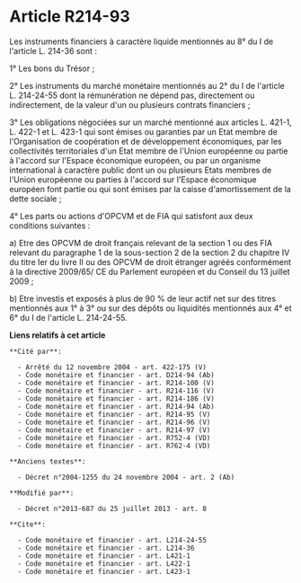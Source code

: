 # Article R214-93

Les instruments financiers à caractère liquide mentionnés au 8° du I de l'article L. 214-36 sont : 

1° Les bons du Trésor ; 

2° Les instruments du marché monétaire mentionnés au 2° du I de l'article L. 214-24-55 dont la rémunération ne dépend pas,
directement ou indirectement, de la valeur d'un ou plusieurs contrats financiers ; 

3° Les obligations négociées sur un marché mentionné aux articles L. 421-1, L. 422-1 et L. 423-1 qui sont émises ou garanties
par un Etat membre de l'Organisation de coopération et de développement économiques, par les collectivités territoriales d'un
Etat membre de l'Union européenne ou partie à l'accord sur l'Espace économique européen, ou par un organisme international à
caractère public dont un ou plusieurs Etats membres de l'Union européenne ou parties à l'accord sur l'Espace économique
européen font partie ou qui sont émises par la caisse d'amortissement de la dette sociale ; 

4° Les parts ou actions d'OPCVM et de FIA qui satisfont aux deux conditions suivantes : 

a) Etre des OPCVM de droit français relevant de la section 1 ou des FIA relevant du paragraphe 1 de la sous-section 2 de la
section 2 du chapitre IV du titre Ier du livre II ou des OPCVM de droit étranger agréés conformément à la directive 2009/65/
CE du Parlement européen et du Conseil du 13 juillet 2009 ; 

b) Etre investis et exposés à plus de 90 % de leur actif net sur des titres mentionnés aux 1° à 3° ou sur des dépôts ou
liquidités mentionnés aux 4° et 6° du I de l'article L. 214-24-55.

**Liens relatifs à cet article**

	**Cité par**:

	  - Arrêté du 12 novembre 2004 - art. 422-175 (V)
	  - Code monétaire et financier - art. D214-94 (Ab)
	  - Code monétaire et financier - art. R214-100 (V)
	  - Code monétaire et financier - art. R214-116 (V)
	  - Code monétaire et financier - art. R214-186 (V)
	  - Code monétaire et financier - art. R214-94 (Ab)
	  - Code monétaire et financier - art. R214-95 (V)
	  - Code monétaire et financier - art. R214-96 (V)
	  - Code monétaire et financier - art. R214-97 (V)
	  - Code monétaire et financier - art. R752-4 (VD)
	  - Code monétaire et financier - art. R762-4 (VD)

	**Anciens textes**:

	  - Décret n°2004-1255 du 24 novembre 2004 - art. 2 (Ab)

	**Modifié par**:

	  - Décret n°2013-687 du 25 juillet 2013 - art. 8

	**Cite**:

	  - Code monétaire et financier - art. L214-24-55
	  - Code monétaire et financier - art. L214-36
	  - Code monétaire et financier - art. L421-1
	  - Code monétaire et financier - art. L422-1
	  - Code monétaire et financier - art. L423-1
